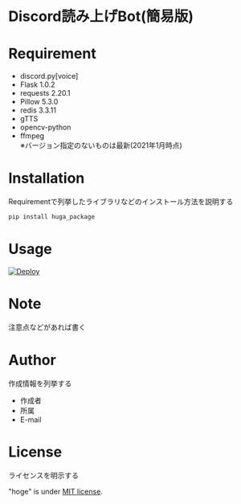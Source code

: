
# Discord読み上げBot(簡易版)

# Requirement

* discord.py[voice] 
* Flask 1.0.2
* requests 2.20.1
* Pillow 5.3.0
* redis 3.3.11
* gTTS
* opencv-python
* ffmpeg  
※バージョン指定のないものは最新(2021年1月時点)

# Installation

Requirementで列挙したライブラリなどのインストール方法を説明する

```bash
pip install huga_package
```

# Usage

[![Deploy](https://www.herokucdn.com/deploy/button.png)](https://heroku.com/deploy?template=https://github.com/8ka1alu/vc-project)

# Note

注意点などがあれば書く

# Author

作成情報を列挙する

* 作成者
* 所属
* E-mail

# License
ライセンスを明示する

"hoge" is under [MIT license](https://en.wikipedia.org/wiki/MIT_License).
